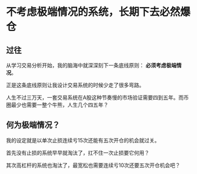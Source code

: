 # 不考虑极端情况的系统，长期下去必然爆仓

## 过往
从学习交易分析开始，我的脑海中就深深刻下一条底线原则： **必须考虑极端情况**。

正是这条底线原则让我设计交易系统的时候少走了很多弯路。

人生不过三万天，一套交易系统在A股这种节奏慢的市场验证需要四到五年。而币圈最少也需要一整个牛熊，人生几个四五年？

## 何为极端情况？
我的设定就是以单次止损连续亏15次还能有五次开仓的机会就过关。

首先没有止损的系统早早就淘汰了，扛不住一次止损要它何用？

其次高杠杆的系统也淘汰了，最宽松也需要连续亏10次还要五次开仓机会吧？